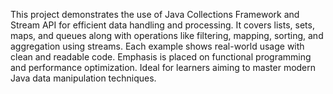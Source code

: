 This project demonstrates the use of Java Collections Framework and Stream API for efficient data handling and processing. It covers lists, sets, maps, and queues along with operations like filtering, mapping, sorting, and aggregation using streams. Each example shows real-world usage with clean and readable code. Emphasis is placed on functional programming and performance optimization. Ideal for learners aiming to master modern Java data manipulation techniques.

